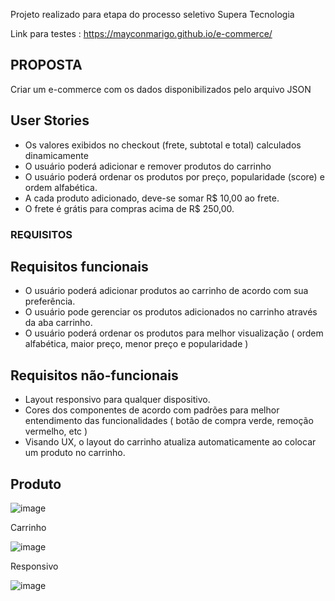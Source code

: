 Projeto realizado para etapa do processo seletivo Supera Tecnologia

Link para testes : https://mayconmarigo.github.io/e-commerce/

## PROPOSTA

Criar um e-commerce com os dados disponibilizados pelo arquivo JSON

## User Stories

- Os valores exibidos no checkout (frete, subtotal e total) calculados dinamicamente
- O usuário poderá adicionar e remover produtos do carrinho
- O usuário poderá ordenar os produtos por preço, popularidade (score) e ordem alfabética.
- A cada produto adicionado, deve-se somar R$ 10,00 ao frete.
- O frete é grátis para compras acima de R$ 250,00.

### REQUISITOS

## Requisitos funcionais

- O usuário poderá adicionar produtos ao carrinho de acordo com sua preferência.
- O usuário pode gerenciar os produtos adicionados no carrinho através da aba carrinho.
- O usuário poderá ordenar os produtos para melhor visualização ( ordem alfabética, maior preço, menor preço e popularidade )
 
## Requisitos não-funcionais

- Layout responsivo para qualquer dispositivo.
- Cores dos componentes de acordo com padrões para melhor entendimento das funcionalidades ( botão de compra verde, remoção vermelho, etc )
- Visando UX, o layout do carrinho atualiza automaticamente ao colocar um produto no carrinho.

## Produto

![image](https://user-images.githubusercontent.com/67290959/110389688-a12a4c00-8043-11eb-85d9-e85856affde1.png)

Carrinho

![image](https://user-images.githubusercontent.com/67290959/110389779-c15a0b00-8043-11eb-8750-d530f161e814.png)

Responsivo

![image](https://user-images.githubusercontent.com/67290959/110389909-f1a1a980-8043-11eb-84ed-173ae229653c.png)



